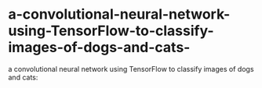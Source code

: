 # a-convolutional-neural-network-using-TensorFlow-to-classify-images-of-dogs-and-cats-
a convolutional neural network using TensorFlow to classify images of dogs and cats:

